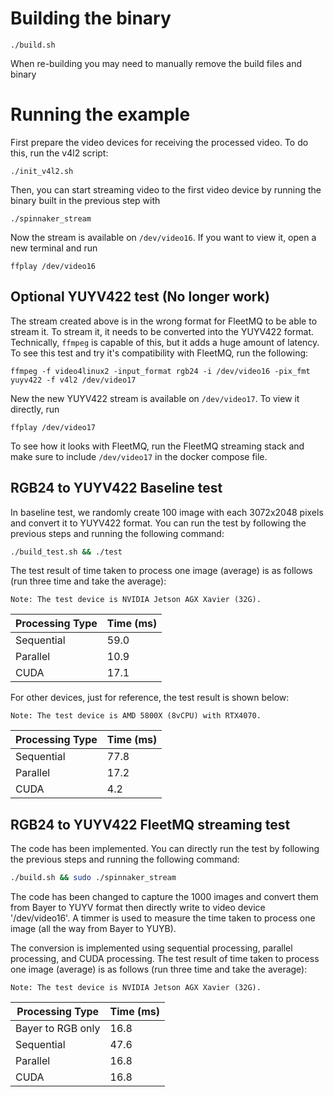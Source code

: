 # Building the binary
```
./build.sh
```
When re-building you may need to manually remove the build files and binary

# Running the example

First prepare the video devices for receiving the processed video. To do this, run the v4l2 script:
```
./init_v4l2.sh
```

Then, you can start streaming video to the first video device by running the binary built in the previous step with
```
./spinnaker_stream
```

Now the stream is available on `/dev/video16`. If you want to view it, open a new terminal and run
```
ffplay /dev/video16
```

## Optional YUYV422 test (No longer work)
The stream created above is in the wrong format for FleetMQ to be able to stream it. To stream it, it needs to be converted into the YUYV422 format. Technically, `ffmpeg` is capable of this, but it adds a huge amount of latency. To see this test and try it's compatibility with FleetMQ, run the following:
```
ffmpeg -f video4linux2 -input_format rgb24 -i /dev/video16 -pix_fmt yuyv422 -f v4l2 /dev/video17
```

New the new YUYV422 stream is available on `/dev/video17`. To view it directly, run
```
ffplay /dev/video17
```

To see how it looks with FleetMQ, run the FleetMQ streaming stack and make sure to include `/dev/video17` in the docker compose file.

## RGB24 to YUYV422 Baseline test

In baseline test, we randomly create 100 image with each 3072x2048 pixels and convert it to YUYV422 format. You can run the test by following the previous steps and running the following command:
```bash
./build_test.sh && ./test
```
The test result of time taken to process one image (average) is as follows (run three time and take the average):

    Note: The test device is NVIDIA Jetson AGX Xavier (32G).

| Processing Type | Time (ms) |
|-----------------|-----------|
| Sequential      | 59.0      |
| Parallel        | 10.9      |
| CUDA            | 17.1      |

For other devices, just for reference, the test result is shown below:

    Note: The test device is AMD 5800X (8vCPU) with RTX4070.

| Processing Type | Time (ms) |
|-----------------|-----------|
| Sequential      | 77.8      |
| Parallel        | 17.2      |
| CUDA            | 4.2       |

## RGB24 to YUYV422 FleetMQ streaming test

The code has been implemented. You can directly run the test by following the previous steps and running the following command:
```bash
./build.sh && sudo ./spinnaker_stream
```
The code has been changed to capture the 1000 images and convert them from Bayer to YUYV format then directly write to video device '/dev/video16'. A timmer is used to measure the time taken to process one image (all the way from Bayer to YUYB).

The conversion is implemented using sequential processing, parallel processing, and CUDA processing. The test result of time taken to process one image (average) is as follows (run three time and take the average):

    Note: The test device is NVIDIA Jetson AGX Xavier (32G).

|  Processing Type  | Time (ms) |
|-------------------|-----------|
| Bayer to RGB only | 16.8      |
| Sequential        | 47.6      |
| Parallel          | 16.8      |
| CUDA              | 16.8      |

